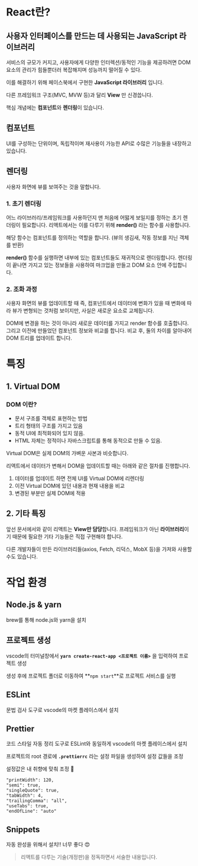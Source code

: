 # React란?

## 사용자 인터페이스를 만드는 데 사용되는 JavaScript 라이브러리

서비스의 규모가 커지고, 사용자에게 다양한 인터렉션/동적인 기능을 제공하려면 DOM 요소의 관리가 힘들뿐더러 복잡해지며 성능까지 떨어질 수 있다.

이를 해결하기 위해 페이스북에서 구현한 **JavaScript 라이브러리** 입니다.

다른 프레임워크 구조(MVC, MVW 등)과 달리 **View** 만 신경씁니다.

핵심 개념에는 **컴포넌트**와 **렌더링**이 있습니다.

## 컴포넌트

UI를 구성하는 단위이며, 독립적이며 재사용이 가능한 API로 수많은 기능들을 내장하고 있습니다.

## 렌더링

사용자 화면에 뷰를 보여주는 것을 말합니다.

### 1. 초기 렌더링

어느 라이브러리/프레임워크를 사용하던지 맨 처음에 어떯게 보일지를 정하는 초기 렌더링이 필요합니다.
리액트에서는 이를 다루기 위해 **render()** 라는 함수를 사용합니다.

해당 함수는 컴포넌트를 정의하는 역할을 합니다. (뷰의 생김새, 작동 정보를 지닌 객체를 반환)

**render()** 함수를 실행하면 내부에 있는 컴포넌트들도 재귀적으로 렌더링합니다. 렌더링이 끝나면 가지고 있는 정보들을 사용하여 마크업을 만들고 DOM 요소 안에 주입합니다.

### 2. 조화 과정

사용자 화면의 뷰를 업데이트할 때 즉, 컴포넌트에서 데이터에 변화가 있을 때
변화에 따라 뷰가 변형되는 것처럼 보이지만, 사실은 새로운 요소로 교체됩니다.

DOM에 변경을 하는 것이 아니라 새로운 데이터를 가지고 render 함수를 호출합니다.
그리고 이전에 만들었던 컴포넌트 정보와 비교를 합니다.
비교 후, 둘의 차이를 알아내어 DOM 트리를 업데이트 합니다.

# 특징

## 1. Virtual DOM

### DOM 이란?

-   문서 구조를 객체로 표현하는 방법
-   트리 형태의 구조를 가지고 있음
-   동적 UI에 최적화되어 있지 않음.
-   HTML 자체는 정적이나 자바스크립트를 통해 동적으로 만들 수 있음.

Virtual DOM은 실제 DOM의 가벼운 사본과 비슷합니다.

리액트에서 데이터가 변해서 DOM을 업데이트할 때는 아래와 같은 절차를 진행합니다.

1. 데이터를 업데이트 하면 전체 UI를 Virtual DOM에 리렌더링
2. 이전 Virtual DOM에 있던 내용과 현재 내용을 비교
3. 변경된 부분만 실제 DOM에 적용

## 2. 기타 특징

앞선 문서에서와 같이 리액트는 **View만 담당**합니다.
프레임워크가 아닌 **라이브러리**이기 때문에 필요한 기타 기능들은 직접 구현해야 합니다.

다른 개발자들이 만든 라이브러리들(axios, Fetch, 리덕스, MobX 등)을 가져와 사용할 수도 있습니다.

# 작업 환경

## Node.js & yarn

brew를 통해 node.js와 yarn을 설치

## 프로젝트 생성

vscode의 터미널창에서
**`yarn create-react-app <프로젝트 이름>`** 을 입력하여 프로젝트 생성

생성 후에 프로젝트 폴더로 이동하여 **`npm start`**로 프로젝트 서비스를 실행

## ESLint

문법 검사 도구로 vscode의 마켓 플레이스에서 설치

## Prettier

코드 스타일 자동 정리 도구로 ESLint와 동일하게 vscode의 마켓 플레이스에서 설치

프로젝트의 root 경로에 **`.prettierrc`** 라는 설정 파일을 생성하여 설정 값들을 조정

설정값은 내 취향에 맞춰 조정 🙂

    "printWidth": 120,
    "semi": true,
    "singleQuote": true,
    "tabWidth": 4,
    "trailingComma": "all",
    "useTabs": true,
    "endOfLine": "auto"

## Snippets

자동 완성을 위해서 설치!! 너무 좋다 😍

> 리액트를 다루는 기술(개정판)을 정독하면서 서술한 내용입니다.

